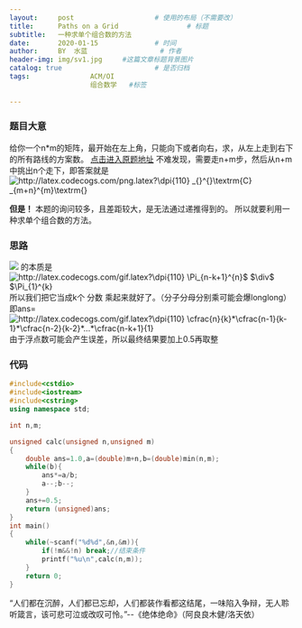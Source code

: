 ```yaml
---
layout:     post   				    # 使用的布局（不需要改）
title:      Paths on a Grid  				# 标题 
subtitle:   一种求单个组合数的方法
date:       2020-01-15 				# 时间
author:     BY 	水蓝					# 作者
header-img: img/sv1.jpg 	#这篇文章标题背景图片
catalog: true 						# 是否归档
tags:				ACM/OI 
                    组合数学   #标签
  
---
```



### 题目大意
给你一个n*m的矩阵，最开始在左上角，只能向下或者向右，求，从左上走到右下的所有路线的方案数。
[点击进入原题地址](http://poj.org/problem?id=1942)
不难发现，需要走n+m步，然后从n+m中挑出n个走下，即答案就是<img src="http://latex.codecogs.com/png.latex?\dpi{110}&space;_{}^{}\textrm{C}&space;_{m&plus;n}^{m}\textrm{}" title="http://latex.codecogs.com/png.latex?\dpi{110} _{}^{}\textrm{C} _{m+n}^{m}\textrm{}" />


**但是！**
本题的询问较多，且差距较大，是无法通过递推得到的。
所以就要利用一种求单个组合数的方法。
### 思路
![](http://latex.codecogs.com/png.latex?C_{n}^{k}) 
的本质是<img src="http://latex.codecogs.com/gif.latex?\dpi{110}&space;\Pi_{n-k&plus;1}^{n}$&space;$\div$&space;$\Pi_{1}^{k}" title="http://latex.codecogs.com/gif.latex?\dpi{110} \Pi_{n-k+1}^{n}$ $\div$ $\Pi_{1}^{k}" />
所以我们把它当成k个 分数 乘起来就好了。（分子分母分别乘可能会爆longlong）
即ans=<img src="http://latex.codecogs.com/gif.latex?\dpi{110}&space;\cfrac{n}{k}*\cfrac{n-1}{k-1}*\cfrac{n-2}{k-2}*...*\cfrac{n-k&plus;1}{1}" title="http://latex.codecogs.com/gif.latex?\dpi{110} \cfrac{n}{k}*\cfrac{n-1}{k-1}*\cfrac{n-2}{k-2}*...*\cfrac{n-k+1}{1}" />
由于浮点数可能会产生误差，所以最终结果要加上0.5再取整

### 代码
```cpp
#include<cstdio>
#include<iostream>
#include<cstring>
using namespace std;

int n,m;

unsigned calc(unsigned n,unsigned m)
{
    double ans=1.0,a=(double)m+n,b=(double)min(n,m);
    while(b){
        ans*=a/b;
        a--;b--;
    }
    ans+=0.5;
    return (unsigned)ans;
}
int main()
{
    while(~scanf("%d%d",&n,&m)){
        if(!m&&!n) break;//结束条件
        printf("%u\n",calc(n,m));
    }
    return 0;
}
```
“人们都在沉醉，人们都已忘却，人们都装作看都这结尾，一味陷入争辩，无人聆听箴言，该可悲可泣或改叹可怜。”--《绝体绝命》（阿良良木健/洛天依）